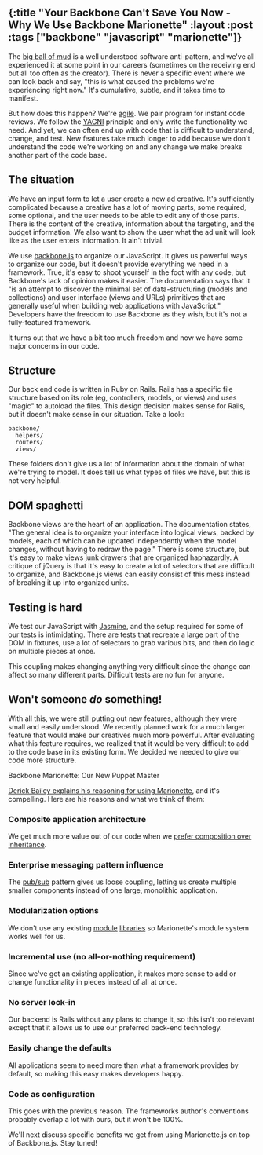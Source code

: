 {:title "Your Backbone Can't Save You Now - Why We Use Backbone Marionette"
:layout :post
:tags ["backbone" "javascript" "marionette"]}
---

The [big ball of mud][1] is a well understood software anti-pattern, and we've all experienced it at some point in our careers (sometimes on the receiving end but all too often as the creator). There is never a specific event where we can look back and say, "this is what caused the problems we're experiencing right now." It's cumulative, subtle, and it takes time to manifest.

But how does this happen? We're [agile][2]. We pair program for instant code reviews. We follow the [YAGNI][3] principle and only write the functionality we need. And yet, we can often end up with code that is difficult to understand, change, and test. New features take much longer to add because we don't understand the code we're working on and any change we make breaks another part of the code base.

## The situation

We have an input form to let a user create a new ad creative. It's sufficiently complicated because a creative has a lot of moving parts, some required, some optional, and the user needs to be able to edit any of those parts. There is the content of the creative, information about the targeting, and the budget information. We also want to show the user what the ad unit will look like as the user enters information. It ain't trivial.

We use [backbone.js][4] to organize our JavaScript. It gives us powerful ways to organize our code, but it doesn't provide everything we need in a framework. True, it's easy to shoot yourself in the foot with any code, but Backbone's lack of opinion makes it easier. The documentation says that it "is an attempt to discover the minimal set of data-structuring (models and collections) and user interface (views and URLs) primitives that are generally useful when building web applications with JavaScript." Developers have the freedom to use Backbone as they wish, but it's not a fully-featured framework.

It turns out that we have a bit too much freedom and now we have some major concerns in our code.

## Structure

Our back end code is written in Ruby on Rails. Rails has a specific file structure based on its role (eg, controllers, models, or views) and uses "magic" to autoload the files. This design decision makes sense for Rails, but it doesn't make sense in our situation. Take a look:

```
backbone/
  helpers/
  routers/
  views/
```

These folders don't give us a lot of information about the domain of what we're trying to model. It does tell us what types of files we have, but this is not very helpful.

## DOM spaghetti

Backbone views are the heart of an application. The documentation states, "The general idea is to organize your interface into logical views, backed by models, each of which can be updated independently when the model changes, without having to redraw the page." There is some structure, but it's easy to make views junk drawers that are organized haphazardly. A critique of jQuery is that it's easy to create a lot of selectors that are difficult to organize, and Backbone.js views can easily consist of this mess instead of breaking it up into organized units.

## Testing is hard

We test our JavaScript with [Jasmine][5], and the setup required for some of our tests is intimidating. There are tests that recreate a large part of the DOM in fixtures, use a lot of selectors to grab various bits, and then do logic on multiple pieces at once.

This coupling makes changing anything very difficult since the change can affect so many different parts. Difficult tests are no fun for anyone.

## Won't someone *do* something!

With all this, we were still putting out new features, although they were small and easily understood. We recently planned work for a much larger feature that would make our creatives much more powerful. After evaluating what this feature requires, we realized that it would be very difficult to add to the code base in its existing form. We decided we needed to give our code more structure.

Backbone Marionette: Our New Puppet Master

[Derick Bailey explains his reasoning for using Marionette][6], and it's compelling. Here are his reasons and what we think of them:

### Composite application architecture

We get much more value out of our code when we [prefer composition over inheritance][7].

### Enterprise messaging pattern influence

The [pub/sub][8] pattern gives us loose coupling, letting us create multiple smaller components instead of one large, monolithic application.

### Modularization options

We don't use any existing [module][9] [libraries][10] so Marionette's module system works well for us.

### Incremental use (no all-or-nothing requirement)

Since we've got an existing application, it makes more sense to add or change functionality in pieces instead of all at once.

### No server lock-in

Our backend is Rails without any plans to change it, so this isn't too relevant except that it allows us to use our preferred back-end technology.

### Easily change the defaults

All applications seem to need more than what a framework provides by default, so making this easy makes developers happy.

### Code as configuration

This goes with the previous reason. The frameworks author's conventions probably overlap a lot with ours, but it won't be 100%.

We'll next discuss specific benefits we get from using Marionette.js on top of Backbone.js. Stay tuned!

[1]: http://en.wikipedia.org/wiki/Big_ball_of_mud
[2]: http://en.wikipedia.org/wiki/Agile_software_development
[3]: http://en.wikipedia.org/wiki/You_aren't_gonna_need_it
[4]: http://backbonejs.org/
[5]: http://jasmine.github.io/
[6]: http://lostechies.com/derickbailey/2012/06/13/why-should-i-use-backbone-marionette-instead-of-%E2%80%A6/
[7]: http://en.wikipedia.org/wiki/Composition_over_inheritance
[8]: http://en.wikipedia.org/wiki/Publish%E2%80%93subscribe_pattern
[9]: http://requirejs.org/docs/whyamd.html
[10]: http://wiki.commonjs.org/wiki/CommonJS
